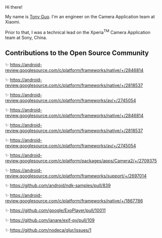 <!--
tonykwok/tonykwok** is a ✨ _special_ ✨ repository because its `README.md` (this file) appears on your GitHub profile.
-->

Hi there!

My name is [Tony Guo](https://tonykwok.github.io/). I'm an engineer on the Camera Application team at Xiaomi.

Prior to that, I was a technical lead on the Xperia<sup>TM</sup> Camera Application team at Sony, China.

Contributions to the Open Source Community
---
✨ https://android-review.googlesource.com/c/platform/frameworks/native/+/2846814

✨ https://android-review.googlesource.com/c/platform/frameworks/native/+/2818537

✨ https://android-review.googlesource.com/c/platform/frameworks/av/+/2745054

✨ https://android-review.googlesource.com/c/platform/frameworks/native/+/2846814

✨ https://android-review.googlesource.com/c/platform/frameworks/native/+/2818537

✨ https://android-review.googlesource.com/c/platform/frameworks/av/+/2745054

✨ https://android-review.googlesource.com/c/platform/packages/apps/Camera2/+/2709375

✨ https://android-review.googlesource.com/c/platform/frameworks/support/+/2697014

✨ https://github.com/android/ndk-samples/pull/839

✨ https://android-review.googlesource.com/c/platform/frameworks/native/+/1867786

✨ https://github.com/google/ExoPlayer/pull/10011

✨ https://github.com/ianare/exif-py/pull/109

✨ https://github.com/nodeca/glur/issues/1
